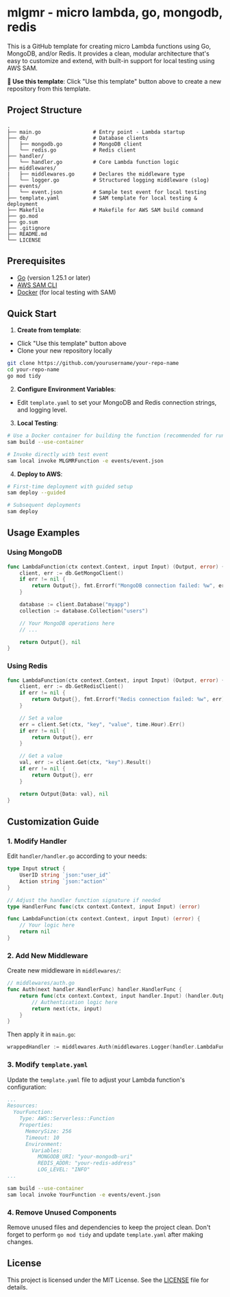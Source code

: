 # mlgmr - micro lambda, go, mongodb, redis

This is a GitHub template for creating micro Lambda functions using Go, MongoDB, and/or Redis. It provides a clean, modular architecture that's easy to customize and extend, with built-in support for local testing using AWS SAM.

**🎯 Use this template**: Click "Use this template" button above to create a new repository from this template.

## Project Structure

```
.
├── main.go                 # Entry point - Lambda startup
├── db/                     # Database clients
│   ├── mongodb.go          # MongoDB client
│   └── redis.go            # Redis client
├── handler/
│   └── handler.go          # Core Lambda function logic
├── middlewares/
|   ├── middlewares.go      # Declares the middleware type
│   └── logger.go           # Structured logging middleware (slog)
├── events/
│   └── event.json          # Sample test event for local testing
├── template.yaml           # SAM template for local testing & deployment
├── Makefile                # Makefile for AWS SAM build command
├── go.mod
├── go.sum
├── .gitignore
├── README.md
└── LICENSE

```

## Prerequisites
- [Go](https://golang.org/dl/) (version 1.25.1 or later)
- [AWS SAM CLI](https://docs.aws.amazon.com/serverless-application-model/latest/developerguide/install-sam-cli.html)
- [Docker](https://www.docker.com/get-started) (for local testing with SAM)

## Quick Start

1. **Create from template**:
  - Click "Use this template" button above
  - Clone your new repository locally

```bash
git clone https://github.com/yourusername/your-repo-name
cd your-repo-name
go mod tidy
```

2. **Configure Environment Variables**:
  - Edit `template.yaml` to set your MongoDB and Redis connection strings, and logging level.

3. **Local Testing**:
```bash
# Use a Docker container for building the function (recommended for runtime compatibility)
sam build --use-container

# Invoke directly with test event
sam local invoke MLGMRFunction -e events/event.json
```

4. **Deploy to AWS**:
```bash
# First-time deployment with guided setup
sam deploy --guided

# Subsequent deployments
sam deploy
```

## Usage Examples

### Using MongoDB

```go
func LambdaFunction(ctx context.Context, input Input) (Output, error) {
    client, err := db.GetMongoClient()
    if err != nil {
        return Output{}, fmt.Errorf("MongoDB connection failed: %w", err)
    }

    database := client.Database("myapp")
    collection := database.Collection("users")

    // Your MongoDB operations here
    // ...

    return Output{}, nil
}
```

### Using Redis

```go
func LambdaFunction(ctx context.Context, input Input) (Output, error) {
    client, err := db.GetRedisClient()
    if err != nil {
        return Output{}, fmt.Errorf("Redis connection failed: %w", err)
    }

    // Set a value
    err = client.Set(ctx, "key", "value", time.Hour).Err()
    if err != nil {
        return Output{}, err
    }

    // Get a value
    val, err := client.Get(ctx, "key").Result()
    if err != nil {
        return Output{}, err
    }

    return Output{Data: val}, nil
}
```

## Customization Guide

### 1. Modify Handler

Edit `handler/handler.go` according to your needs:

```go
type Input struct {
    UserID string `json:"user_id"`
    Action string `json:"action"`
}

// Adjust the handler function signature if needed
type HandlerFunc func(ctx context.Context, input Input) (error)

func LambdaFunction(ctx context.Context, input Input) (error) {
	// Your logic here
	return nil
}
```

### 2. Add New Middleware

Create new middleware in `middlewares/`:

```go
// middlewares/auth.go
func Auth(next handler.HandlerFunc) handler.HandlerFunc {
    return func(ctx context.Context, input handler.Input) (handler.Output, error) {
        // Authentication logic here
        return next(ctx, input)
    }
}
```

Then apply it in `main.go`:

```go
wrappedHandler := middlewares.Auth(middlewares.Logger(handler.LambdaFunction))
```

### 3. Modify `template.yaml`

Update the `template.yaml` file to adjust your Lambda function's configuration:

```yaml
...
Resources:
  YourFunction:
    Type: AWS::Serverless::Function
    Properties:
      MemorySize: 256
      Timeout: 10
      Environment:
        Variables:
          MONGODB_URI: "your-mongodb-uri"
          REDIS_ADDR: "your-redis-address"
          LOG_LEVEL: "INFO"
...
```

```bash
sam build --use-container
sam local invoke YourFunction -e events/event.json
```

### 4. Remove Unused Components

Remove unused files and dependencies to keep the project clean. Don't forget to perform `go mod tidy` and update `template.yaml` after making changes.

## License

This project is licensed under the MIT License. See the [LICENSE](LICENSE) file for details.
